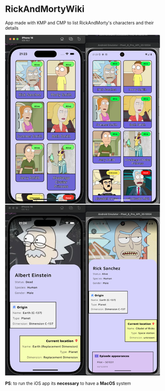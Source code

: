 
# RickAndMortyWiki

App made with KMP and CMP to list RickAndMorty's characters and their details

![Home](images/home.png)
![Details](images/details.png)

**PS**: to run the iOS app its **necessary** to have a **MacOS** system




